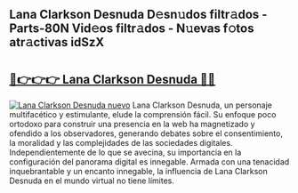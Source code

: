 ## Lana Clarkson Desnuda D𝚎sn𝚞dos filtr𝚊dos - Parts-80N Vid𝚎os filtr𝚊dos - N𝚞evas f𝚘tos atr𝚊ctivas idSzX

# <h2><a href="http://mb0r2e.tromn.icu/?c=Lana+Clarkson+Desnuda">🔗👉👉👉 Lana Clarkson Desnuda 🔗🔗</a></h2>

[![Lana Clarkson Desnuda nuevo](https://i.imgur.com/pEAQMta.gif)](http://mb0r2e.tromn.icu/?c=Lana+Clarkson+Desnuda)
Lana Clarkson Desnuda, un personaje multifacético y estimulante, elude la comprensión fácil. Su enfoque poco ortodoxo para construir una presencia en la web ha magnetizado y ofendido a los observadores, generando debates sobre el consentimiento, la moralidad y las complejidades de las sociedades digitales. Independientemente de lo que se avecina, su importancia en la configuración del panorama digital es innegable. Armada con una tenacidad inquebrantable y un encanto innegable, la influencia de Lana Clarkson Desnuda en el mundo virtual no tiene límites.
